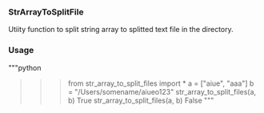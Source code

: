 ### StrArrayToSplitFile

Utiity function to split string array to splitted text file in the directory.

### Usage

"""python
>>> from str_array_to_split_files import *
>>> a = ["aiue", "aaa"]
>>> b = "/Users/somename/aiueo123"
>>> str_array_to_split_files(a, b)
True
>>> str_array_to_split_files(a, b)
False
"""
